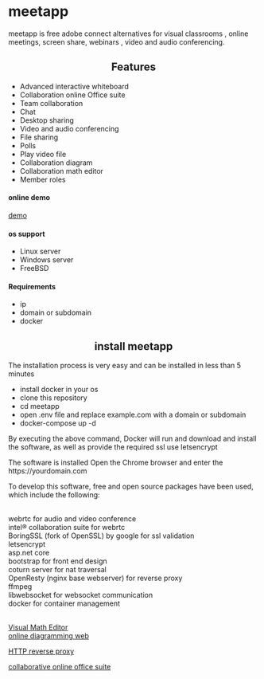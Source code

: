 # meetapp
meetapp is free adobe connect alternatives for visual classrooms , online meetings, screen share,   webinars , video and audio conferencing.
<h2 align="center">Features</h2>
<p><p>
  <ul>
<li>Advanced interactive whiteboard </li>
<li>Collaboration online Office suite  </li>
    <li>Team collaboration</li>
<li> Chat </li>
<li>Desktop sharing</li>
    <li>Video and audio conferencing</li>
     <li>File sharing</li>
     <li>Polls</li>
     <li>Play video file</li>
     <li>Collaboration diagram</li>
     <li>Collaboration math editor</li>
    <li>Member roles</li>
</ul>
<h4>online demo </h4>
<a href='https://en.learn100.ir/'>demo</a>
<h4>os support</h4>
<ul>
  <li>Linux server</li>
  <li>Windows server</li>
  <li>FreeBSD </li>
  </ul>
<h4><strong>Requirements</strong></h4>
<ul>
  <li>ip</li>
  <li>domain or subdomain</li>
   <li>docker</li>
  </ul>
 
 
<h2 align="center">install meetapp</h2>
 
  <p style="text-align: left;">The installation process is very easy and can be installed in less than 5 minutes</p>
  <p></p>
  <ul>
  <li> install docker in your os </li>
    <li> clone this repository</li>
    <li> cd meetapp</li>
  <li> open .env file and replace example.com with a domain or subdomain</li>
  <li>docker-compose up -d </li>
  </ul>
  <p>By executing the above command, Docker will run and download and install the software, as well as provide the required ssl use letsencrypt</p>
  <p>The software is installed Open the Chrome browser and enter the https://yourdomain.com</p>
  <p>To develop this software, free and open source packages have been used, which include the following:</p>
    
   
 
<p style="text-align: left;">
  <br />webrtc for audio and video conference
  <br />intel&reg; collaboration suite for webrtc
  <br />BoringSSL (fork of OpenSSL) by google for ssl validation
  <br />letsencrypt 
  <br />asp.net core
  <br />bootstrap for front end design
  <br />coturn server for nat traversal
  <br />OpenResty (nginx base webserver) for reverse proxy
  <br />ffmpeg 
  <br />libwebsocket for websocket communication
  <br />docker for container management</p>
  <br /><a href='http://visualmatheditor.equatheque.net/index.html'>Visual Math Editor</a> 
 <br /><a href='https://github.com/jgraph/drawio'>online diagramming web</a> 
    <p><a href='https://github.com/traefik/traefik'>HTTP reverse proxy </a><p>
     <p><a href='https://github.com/CollaboraOnline/online'> collaborative online office suite </a><p>
<p></p>
  








 




